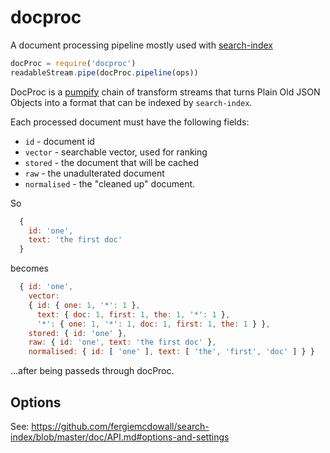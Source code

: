 # docproc
A document processing pipeline mostly used with
[search-index](https://www.npmjs.com/package/search-index)

```javascript
docProc = require('docproc')
readableStream.pipe(docProc.pipeline(ops))
```

DocProc is a [pumpify](https://www.npmjs.com/package/pumpify) chain of
transform streams that turns Plain Old JSON Objects into a format that
can be indexed by `search-index`.

Each processed document must have the following fields:

 * `id` - document id
 * `vector` - searchable vector, used for ranking
 * `stored` - the document that will be cached
 * `raw` - the unadulterated document
 * `normalised` - the "cleaned up" document.

So

```javascript
  {
    id: 'one',
    text: 'the first doc'
  }
```

becomes

```javascript
  { id: 'one',
    vector: 
    { id: { one: 1, '*': 1 },
      text: { doc: 1, first: 1, the: 1, '*': 1 },
      '*': { one: 1, '*': 1, doc: 1, first: 1, the: 1 } },
    stored: { id: 'one' },
    raw: { id: 'one', text: 'the first doc' },
    normalised: { id: [ 'one' ], text: [ 'the', 'first', 'doc' ] } }
```

...after being passeds through docProc.

## Options

See: https://github.com/fergiemcdowall/search-index/blob/master/doc/API.md#options-and-settings